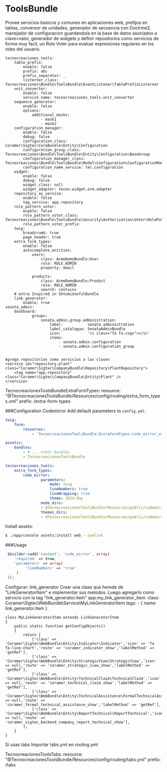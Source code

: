 ToolsBundle
===========
Provee servicios basicos y comunes en aplicaciones web, prefijos en tablas, conversor de unidades, generador de secuencia con Doctrine2,
manejador de configuracion guardandola en la base de datos asociados a clave=valor, generador de widgets y definir repositorios como servicios
de forma muy facil, un Role Voter para evaluar expresiones regulares en los roles del usuario.

    tecnocreaciones_tools:
        table_prefix:
            enable: false
            prefix: abc
            prefix_separator: _
            listerner_class: Tecnocreaciones\Bundle\ToolsBundle\EventListener\TablePrefixListerner
        unit_converter:
            enable: false
            service_name: tecnocreaciones_tools.unit_converter
        sequence_generator:
            enable: false
            options:
                additional_masks:
                    - mask1
                    - mask2
        configuration_manager:
            enable: false
            debug: false
            configuration_class: Coramer\Sigtec\CoreBundle\Entity\Configuration
            configuration_group_class: Tecnocreaciones\Bundle\ToolsBundle\Entity\Configuration\BaseGroup
            configuration_manager_class: Tecnocreaciones\Bundle\ToolsBundle\Model\Configuration\ConfigurationManager
            configuration_name_service: tec.configuration
        widget:
            enable: false
            debug: false
            widget_class: null
            widget_adapter: tecno.widget.orm.adapter
        repository_as_service:
            enable: false
            tag_service: app.repository
        role_pattern_voter:
            enable: false
            role_pattern_voter_class: Tecnocreaciones\Bundle\ToolsBundle\Security\Authorization\Voter\RolePatternVoter
            role_pattern_voter_prefix:
        twig:
            breadcrumb: true
            page_header: true
        extra_form_types:
            enable: false
            autocomplete_entities:
                users:
                    class: AcmeDemoBundle:User
                    role: ROLE_ADMIN
                    property: email

                products:
                    class: AcmeDemoBundle:Product
                    role: ROLE_ADMIN
                    search: contains
        # extra Inspired in ShtumiUsefulBundle
        link_generator:
            enable: true
    sonata_admin:
        dashboard:
                groups:
                    sonata.admin.group.administration:
                        label:           sonata_administration
                        label_catalogue: SonataAdminBundle
                        icon:            '<i class="fa fa-cogs"></i>'
                        items:
                            - sonata.admin.configuration
                            - sonata.admin.configuration_group


    Agrega repositorios como servicios a las clases
    <service id="repository.plant" class="Coramer\Sigtec\CompanyBundle\Repository\PlantRepository">
        <tag name="app.repository" class="Coramer\Sigtec\CompanyBundle\Entity\Plant" />
    </service>


TecnocreacionesToolsBundleExtraFormTypes:
    resource: "@TecnocreacionesToolsBundle/Resources/config/routing/extra_form_types.xml"
    prefix: /extra-form-types


###Configuration Codemirror
Add default parameters to `config.yml`:
``` yaml
twig:
    form:
        resources:
            - 'TecnocreacionesToolsBundle:ExtraFormTypes:code_mirror_widget.html.twig'

assetic:
    bundles:
        - # ... other bundles
        - TecnocreacionesToolsBundle

tecnocreaciones_tools:
    extra_form_types:
        code_mirror:
                parameters:
                    mode: twig
                    lineNumbers: true
                    lineWrapping: true
                    theme: 3024-day
                mode_dirs:
                - @TecnocreacionesToolsBundle/Resources/public/codemirror/js/mode
                themes_dirs:
                - @TecnocreacionesToolsBundle/Resources/public/codemirror/css/theme
```


Install assets:
``` bash
$ ./app/console assets:install web --symlink
```

###Usage
``` php
 $builder->add('content', 'code_mirror', array(
    'required' => true,
    'parameters' => array(
         'lineNumbers' => 'true'
     )
 ));
```


Configurar: link_generator
    Crear una clase que herede de "LinkGeneratorItem" e implementar sus metodos.
    Luego agregarlo como servicio con la tag "link_generator.item"
    app.my_link_generator_item:
        class: Coramer\Sigtec\WebBundle\Service\MyLinkGeneratorItem
        tags:
            - { name: link_generator.item }

    class MyLinkGeneratorItem extends LinkGeneratorItem
    {
        public static function getConfigObjects()
        {
            return [
                ['class' => 'Coramer\Sigtec\WebBundle\Entity\Indicator\Indicator','icon' => 'fa fa-line-chart','route' => 'coramer_indicator_show','labelMethod' => 'getRef'],
                ['class' => 'Coramer\Sigtec\WebBundle\Entity\StrategicView\StrategicView','icon' => null,'route' => 'coramer_strategic_view_show','labelMethod' => 'getRef'],
                ['class' => 'Coramer\Sigtec\WebBundle\Entity\TechnicalClaim\TechnicalClaim','icon' => null,'route' => 'coramer_technical_claim_show','labelMethod' => 'getRef'],
                ['class' => 'Coramer\Sigtec\WebBundle\Entity\TechnicalAssistance\FormalTechnicalAssistance','icon' => null,'route' => 'coramer_formal_technical_assistance_show','labelMethod' => 'getRef'],
                ['class' => 'Coramer\Sigtec\WebBundle\Entity\ReportTechnical\ReportTechnical','icon' => null,'route' => 'coramer_sigtec_backend_company_report_technical_show'],
            ];
        }
    }


Si usas tabs Importar tabs.yml en routing.yml

TecnocreacionesToolsTabs:
    resource: "@TecnocreacionesToolsBundle/Resources/config/routing/tabs.yml"
    prefix: /tabs
